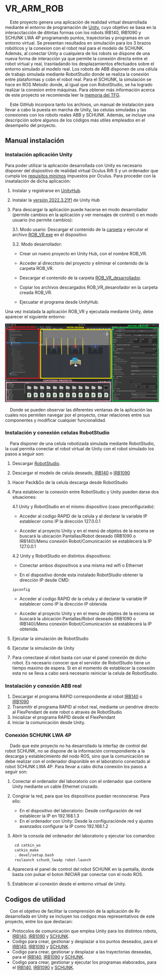 # VR_ARM_ROB

&nbsp;&nbsp;&nbsp;&nbsp;Este proyecto genera una aplicación de realidad virtual desarrollada mediante el entorno de programación de [Unity](https://unity.com/es/download), cuyo objetivo se basa en la interacctacción de ditintas formas con los robots IRB140, IRB1090 y SCHUNK LWA 4P programando puntos, trayectorias y programas en un entorno virtual. Se presentan resultados en simulación para los 3 brazos robóticos y la conexíon con el robot real para el modelo de SCHUNK. Además, al conectar Unity a cualquiera de los robots se dispone de una nueva forma de interacción ya que permite la conexión directa entre el robot virtual y real, trasnladando los desplazamientos efectuados sobre el entorno simulado al modelo real. Los robots de ABB disponen de una célula de trabajo simulada mediante RobotStudio donde se realiza la conexión entre plataformas y cobn el robot real. Para el SCHUNK, la simulación se hace en ROS Melodic donde, al igual que con RobotStudio, se ha logrado realizar la conexíon entre máquinas. Para obtener más información acerca de este proyecto se recomienda leer la [memoria del TFG](TFG_Antonio_Martinez_Navarro.pdf).
  
&nbsp;&nbsp;&nbsp;&nbsp;Este GitHub incorpora tanto los archivos, un manual de instalación para llevar a cabo la puesta en marcha de Unity, las celulas simuladas y las conexiones con los robots reales ABB y SCHUNK. Además, se incluye una descripción sobre algunos de los códigos más utiles empleados en el desempeño del proyecto.

## Manual instalación
### Instalación aplicación Unity
Para poder utilizar la aplicación desarrollada con Unity es necesario disponer del dispositivo de realidad virtual Oculus Rift S y un ordenador que cumpla los [requisitos minimos](https://www.meta.com/es-es/help/quest/articles/headsets-and-accessories/oculus-rift-s/rift-s-minimum-requirements/) impuestos por Oculus. Para proceder con la insatalación de dicha aplicación:

1.  Instalar y registrarse en [UnityHub](https://unity.com/es/download).
  
2.  Instalar la [versión 2022.3.21f1](https://unity.com/es/releases/editor/archive) de Unity Hub
   
3.  Para descargar la aplicación puede hacerse en modo desarrollador (permite cambios en la aplicación y ver mensajes de control) o en modo usuario (no permite cambios):

     3.1.  Modo usario: Descargar el contenido de la [carpeta](ROB_VR/) y ejecutar el archivo [ROB_VR.exe](ROB_VR/ROB_VR.exe) en el dispositivo

     3.2.  Modo desarrollador: 

      - Crear un nuevo proyecto en Unity Hub, con el nombre ROB_VR.

      - Acceder al direcctorio del proyecto y eliminar el contenido de la carpeta ROB_VR.

      - Descargar el contenido de la carpeta [ROB_VR_desarrollador](ROB_VR_desarrollador/).

      - Copiar los archivos descargados ROB_VR_desarollador en la carpeta creada ROB_VR.

      - Ejecuatar el programa desde UnityHub.

  Una vez instalada la aplicación ROB_VR y ejecutada mediante Unity, debe aparecer el siguiente entorno: 
  
  ![Disposición Unity](Disposición_Unity.png)


&nbsp;&nbsp;&nbsp;&nbsp;Donde se pueden observar las diferentes ventanas de la aplicación las cuales nos permiten navegar por el proyecto, crear relaciones entre sus componentes y modificar cualquier funcionalidad.

### Instalación y conexión celulas RobotStudio
&nbsp;&nbsp;&nbsp;&nbsp;Para disponer de una celula robotizada simulada mediante RobotStudio, la cual permita conectar el robot virtual de Unity con el robot simulado los pasos a seguir son:

1.  Descargar [RobotStudio](https://new.abb.com/products/robotics/es/robotstudio/descargas).
2.  Descargar el modelo de celula deseado, [IRB140](Irb_140.rspag) o [IRB1090](Irb_1090.rspag)
3.  Hacer Pack&Go de la celula descarga desde RobotStudio
4.  Para establecer la conexión entre RobotStudio y Unity pueden darse dos situaciones:
   
      4.1 Unity y RobotStudio en el mismo dispositivo (caso preconfigurado):

       - Acceder al codigo RAPID de la celula y al declarar la variable IP establecer como IP la dirección 127.0.0.1 

       - Acceder al proyecto Unity y en el menú de objetos de la escena se buscará la ubicación Pantallas/Robot deseado (IRB1090 o IRB140)/Menu conexión Robot/Comunicación se establecerá la IP 127.0.0.1
         
      4.2 Unity y RobotStudio en distintos dispositivos:

       - Conectar ambos dispositivos a una misma red wifi o Ethernet

       - En el dispositivo donde esta instalado RobotStudio obtener la dirección IP desde CMD:

        ipconfig


       - Acceder al codigo RAPID de la celula y al declarar la variable IP establecer como IP la dirección IP obtenida

       - Acceder al proyecto Unity y en el menu de objetos de la escena se buscará la ubicación Pantallas/Robot deseado (IRB1090 o IRB140)/Menu conexión Robot/Comunicación se establecerá la IP obtenida.

5. Ejecutar la simulación de RobotStudio
6. Ejecutar la simulación de Unity
7. Para conectase al robot basta con usar el panel conexión de dicho robot. Es necesario conocer que el servidor de RobotStudio tiene un tiempo maximo de espera. Si en el momento de establecer la conexión esta no se lleva a cabo será necesario reiniciar la celula de RobotStudio.

### Instalación y conexión ABB real

1. Descargar el programa RAPID correspondiente al robot [IRB140](Module_irb140.mod) o [IRB1090](Module_irb1090.modx)
2. Transmitir el programa RAPID al robot real, mediante un pendrive directo al FlexPendant de este robot o atraves de RobotStudio
3. Inicializar el programa RAPID desde el FlexPendant
4. Iniciar la comunicación desde Unity.

### Conexión SCHUNK LWA 4P

&nbsp;&nbsp;&nbsp;&nbsp;Dado que este proyecto no ha desarrollado la interfaz de control del robot SCHUNK, no se dispone de la información correspondiente a la descarga y establecimiento del nodo ROS, sino que la comunicación se debe realizar con el ordenador disponible en el laboratorio conectado al robot SCHUNK LWA 4P. Para llevar a cabo dicha conexión los pasos a seguir son:

1. Conectar el ordenador del laboratorio con el ordenador que contiene Unity mediante un cable Ethernet cruzado.
2. Congirar la red, para que los dispositivos puedan reconocerse. Para ello:
   - En el dispositivo del laboratorio: Desde configuración de red establecer la IP en 192.168.1.3
   - En el ordenador con Unity: Desde la configuraciónde red y ajustes avanzados configurar la IP como 192.168.1.2
3. Abrir la consola del ordenador del laboratorio y ejecutar los comandos:

        cd catkin_ws
        catkin_make
        . devel/setup.bash
        roslaunch schunk_lwa4p robot.launch
   
5. Aparecerá el panel de control del robot SCHUNK en la pantalla, donde basta con pulsar el boton INICIAR par conectar con el nodo ROS.
6. Establecer al conexión desde el entorno virtual de Unity.



## Codigos de utilidad
&nbsp;&nbsp;&nbsp;&nbsp;Con el objetivo de facilitar la comprensión de la aplicación de Rv desarrollada en Unity se incluyen los codigos mas representativos de este proyecto, entre los que destacan:
- Protocolos de comunicación que emplea Unity para los distintos robots, [IRB140](https://github.com/ual-arm/VR_ARM_ROB/blob/main/C%C3%B3digos%20de%20interes/IRB140/Comunicaci%C3%B3n/Comunicacion_irb140.cs), [IRB1090](https://github.com/ual-arm/VR_ARM_ROB/blob/main/C%C3%B3digos%20de%20interes/IRB1090/Comunicaci%C3%B3n/Comunicacion_irb1090.cs) y [SCHUNK](https://github.com/ual-arm/VR_ARM_ROB/blob/main/C%C3%B3digos%20de%20interes/SCHUNK/Comunicaci%C3%B3n/Comunicacion_schunk.cs).
- Codigo para crear, gestionar y desplazar a los puntos deseados, para el [IRB140](https://github.com/ual-arm/VR_ARM_ROB/blob/main/C%C3%B3digos%20de%20interes/IRB140/Programaci%C3%B3n/Control_Drop.cs), [IRB1090](https://github.com/ual-arm/VR_ARM_ROB/blob/main/C%C3%B3digos%20de%20interes/IRB1090/Programaci%C3%B3n/Control_Drop_irb1090.cs) y [SCHUNK](https://github.com/ual-arm/VR_ARM_ROB/blob/main/C%C3%B3digos%20de%20interes/SCHUNK/Programaci%C3%B3n/Control_Drop_schunk.cs).
- Codigo para crear, gestionar y desplazar a las trayectorias deseadas, para el [IRB140](https://github.com/ual-arm/VR_ARM_ROB/blob/main/C%C3%B3digos%20de%20interes/IRB140/Programaci%C3%B3n/Control_trayectoria.cs), [IRB1090](https://github.com/ual-arm/VR_ARM_ROB/blob/main/C%C3%B3digos%20de%20interes/IRB1090/Programaci%C3%B3n/Control_trayectorias_irb1090.cs) y [SCHUNK](https://github.com/ual-arm/VR_ARM_ROB/blob/main/C%C3%B3digos%20de%20interes/SCHUNK/Programaci%C3%B3n/Control_trayectoria_schunk.cs).
- Codigo para crear, gestionar y ejecutar los programas elaborados, para el [IRB140](https://github.com/ual-arm/VR_ARM_ROB/blob/main/C%C3%B3digos%20de%20interes/IRB140/Programaci%C3%B3n/Control_programacion.cs), [IRB1090](https://github.com/ual-arm/VR_ARM_ROB/blob/main/C%C3%B3digos%20de%20interes/IRB1090/Programaci%C3%B3n/Control_programacion_irb1090.cs) y [SCHUNK](https://github.com/ual-arm/VR_ARM_ROB/blob/main/C%C3%B3digos%20de%20interes/SCHUNK/Programaci%C3%B3n/Control_programacion2_schunk.cs).
